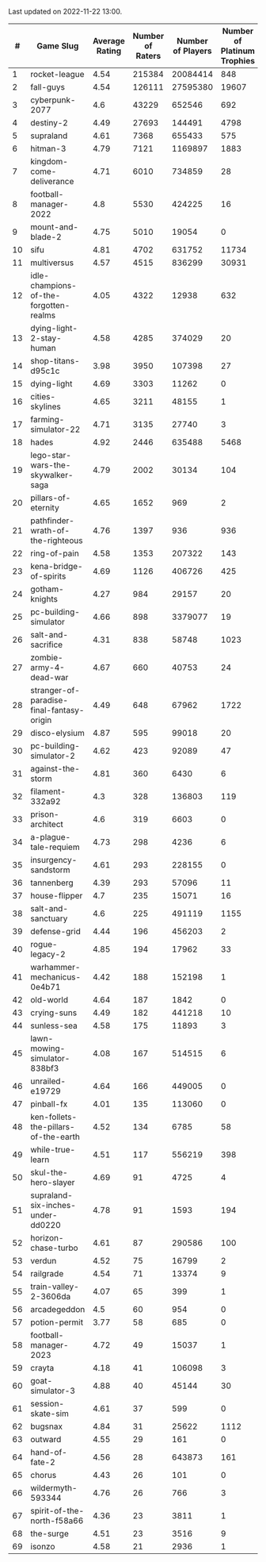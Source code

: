 Last updated on 2022-11-22 13:00.


|#|Game Slug|Average Rating|Number of Raters|Number of Players|Number of Platinum Trophies|Max Rarity (%)|
|---|---|---|---|---|---|---|
|1|rocket-league|4.54|215384|20084414|848|75|
|2|fall-guys|4.54|126111|27595380|19607|4|
|3|cyberpunk-2077|4.6|43229|652546|692|62|
|4|destiny-2|4.49|27693|144491|4798|95|
|5|supraland|4.61|7368|655433|575|99|
|6|hitman-3|4.79|7121|1169897|1883|48|
|7|kingdom-come-deliverance|4.71|6010|734859|28|30|
|8|football-manager-2022|4.8|5530|424225|16|49|
|9|mount-and-blade-2|4.75|5010|19054|0|4|
|10|sifu|4.81|4702|631752|11734|96|
|11|multiversus|4.57|4515|836299|30931|78|
|12|idle-champions-of-the-forgotten-realms|4.05|4322|12938|632|9|
|13|dying-light-2-stay-human|4.58|4285|374029|20|0.5|
|14|shop-titans-d95c1c|3.98|3950|107398|27|98|
|15|dying-light|4.69|3303|11262|0|97|
|16|cities-skylines|4.65|3211|48155|1|76|
|17|farming-simulator-22|4.71|3135|27740|3|80|
|18|hades|4.92|2446|635488|5468|89|
|19|lego-star-wars-the-skywalker-saga|4.79|2002|30134|104|98|
|20|pillars-of-eternity|4.65|1652|969|2|80|
|21|pathfinder-wrath-of-the-righteous|4.76|1397|936|936|38|
|22|ring-of-pain|4.58|1353|207322|143|96|
|23|kena-bridge-of-spirits|4.69|1126|406726|425|94|
|24|gotham-knights|4.27|984|29157|20|34|
|25|pc-building-simulator|4.66|898|3379077|19|48|
|26|salt-and-sacrifice|4.31|838|58748|1023|91|
|27|zombie-army-4-dead-war|4.67|660|40753|24|66|
|28|stranger-of-paradise-final-fantasy-origin|4.49|648|67962|1722|98|
|29|disco-elysium|4.87|595|99018|20|28|
|30|pc-building-simulator-2|4.62|423|92089|47|75|
|31|against-the-storm|4.81|360|6430|6|25|
|32|filament-332a92|4.3|328|136803|119|93|
|33|prison-architect|4.6|319|6603|0|40|
|34|a-plague-tale-requiem|4.73|298|4236|6|93|
|35|insurgency-sandstorm|4.61|293|228155|0|6|
|36|tannenberg|4.39|293|57096|11|85|
|37|house-flipper|4.7|235|15071|16|93|
|38|salt-and-sanctuary|4.6|225|491119|1155|83|
|39|defense-grid|4.44|196|456203|2|80|
|40|rogue-legacy-2|4.85|194|17962|33|0.8|
|41|warhammer-mechanicus-0e4b71|4.42|188|152198|1|24|
|42|old-world|4.64|187|1842|0|86|
|43|crying-suns|4.49|182|441218|10|65|
|44|sunless-sea|4.58|175|11893|3|37|
|45|lawn-mowing-simulator-838bf3|4.08|167|514515|6|88|
|46|unrailed-e19729|4.64|166|449005|0|3|
|47|pinball-fx|4.01|135|113060|0|86|
|48|ken-follets-the-pillars-of-the-earth|4.52|134|6785|58|49|
|49|while-true-learn|4.51|117|556219|398|93|
|50|skul-the-hero-slayer|4.69|91|4725|4|96|
|51|supraland-six-inches-under-dd0220|4.78|91|1593|194|99|
|52|horizon-chase-turbo|4.61|87|290586|100|83|
|53|verdun|4.52|75|16799|2|72|
|54|railgrade|4.54|71|13374|9|98|
|55|train-valley-2-3606da|4.07|65|399|1|88|
|56|arcadegeddon|4.5|60|954|0|94|
|57|potion-permit|3.77|58|685|0|98|
|58|football-manager-2023|4.72|49|15037|1|80|
|59|crayta|4.18|41|106098|3|23|
|60|goat-simulator-3|4.88|40|45144|30|90|
|61|session-skate-sim|4.61|37|599|0|27|
|62|bugsnax|4.84|31|25622|1112|97|
|63|outward|4.55|29|161|0|83|
|64|hand-of-fate-2|4.56|28|643873|161|72|
|65|chorus|4.43|26|101|0|85|
|66|wildermyth-593344|4.76|26|766|3|0.4|
|67|spirit-of-the-north-f58a66|4.36|23|3811|1|58|
|68|the-surge|4.51|23|3516|9|94|
|69|isonzo|4.58|21|2936|1|61|
